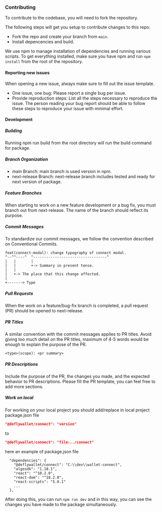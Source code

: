 ### Contributing

To contribute to the codebase, you will need to fork the repository.

The following steps will get you setup to contribute changes to this repo:

- Fork the repo and create your branch from `main`.
- Install depencencies and build.

We use npm to manage installation of dependencies and running various scripts. To get everything installed, make sure you have npm and run `npm install` from the root of the repository.

#### Reporting new issues

When opening a new issue, always make sure to fill out the issue template.

- One issue, one bug: Please report a single bug per issue.
- Provide reproduction steps: List all the steps necessary to reproduce the issue. The person reading your bug report should be able to follow these steps to reproduce your issue with minimal effort.

#### Development

##### Building

Running npm run build from the root directory will run the build command for package.

##### Branch Organization

- main Branch: main branch is used version in npm.
- next-release Branch: next-release branch includes tested and ready for next version of package.

##### Feature Branches

When starting to work on a new feature development or a bug fix, you must branch out from next-release. The name of the branch should reflect its purpose.

##### Commit Messages

To standardize our commit messages, we follow the convention described on Conventional Commits.

```ssh
feat(connect-modal): change typography of connect modal.
^--^^----^  ^----------------------------------^
|   |       |
|   |       +-> Summary in present tense.
|   |
|   +-> The place that this change affected.
|
+-------> Type
```

##### Pull Requests

When the work on a feature/bug-fix branch is completed, a pull request (PR) should be opened to next-release.

##### PR Titles

A similar convention with the commit messages applies to PR titles. Avoid giving too much detail on the PR titles, maximum of 4-5 words would be enough to explain the purpose of the PR.

```ssh
<type>(scope): <pr summary>
```

##### PR Descriptions

Include the purpose of the PR, the changes you made, and the expected behavior to PR descriptions. Please fill the PR template, you can feel free to add more sections.

##### Work on local

For working on your local project you should add/replace in local project package.json file 
```json
"@deflywallet/connect": "version"
```

to 

```json
"@deflywallet/connect": "file:../connect"
```

here an example of package.json file

```code
  "dependencies": {
    "@deflywallet/connect": "C:\\dev\\wallet-connect",
    "algosdk": "1.18.1",
    "react": "^18.2.0",
    "react-dom": "^18.2.0",
    "react-scripts": "5.0.1"
    ...
  },
```

After doing this, you can run `npm run dev` and in this way, you can see the changes you have made to the package simultaneously.
